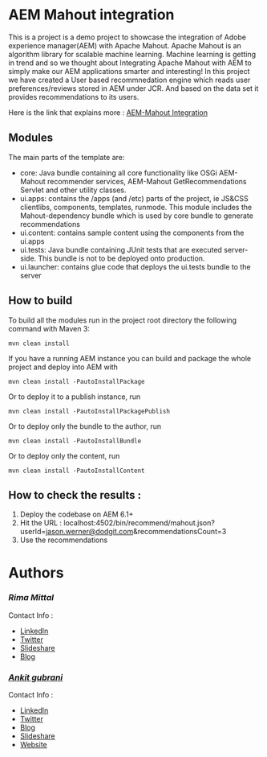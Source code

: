 # AEM Mahout integration

This is a project is a demo project to showcase the integration of Adobe experience manager(AEM) with Apache Mahout.
Apache Mahout is an algorithm library for scalable machine learning. Machine learning is getting in trend and so we 
thought about Integrating Apache Mahout with AEM to simply make our AEM applications smarter and interesting! 
In this project we have created a User based recommnedation engine which reads user preferences/reviews stored in AEM under
JCR. And based on the data set it provides recommendations to its users.

Here is the link that explains more : [AEM-Mahout Integration](https://ankit-gubrani.github.io/AEMMahout/#/)

## Modules

The main parts of the template are:

* core: Java bundle containing all core functionality like OSGi AEM-Mahout recommender services,
        AEM-Mahout GetRecommendations Servlet and other utility classes.
* ui.apps: contains the /apps (and /etc) parts of the project, ie JS&CSS clientlibs, components, templates, runmode. 
This module includes the Mahout-dependency bundle which is used by core bundle to generate recommendations 
* ui.content: contains sample content using the components from the ui.apps
* ui.tests: Java bundle containing JUnit tests that are executed server-side. This bundle is not to be deployed onto production.
* ui.launcher: contains glue code that deploys the ui.tests bundle to the server

## How to build

To build all the modules run in the project root directory the following command with Maven 3:

    mvn clean install

If you have a running AEM instance you can build and package the whole project and deploy into AEM with  

    mvn clean install -PautoInstallPackage
    
Or to deploy it to a publish instance, run

    mvn clean install -PautoInstallPackagePublish
    
Or to deploy only the bundle to the author, run

    mvn clean install -PautoInstallBundle

Or to deploy only the content, run

    mvn clean install -PautoInstallContent


## How to check the results : 

1. Deploy the codebase on AEM 6.1+ 
2. Hit the URL : localhost:4502/bin/recommend/mahout.json?userId=jason.werner@dodgit.com&recommendationsCount=3
3. Use the recommendations

# Authors

### **_Rima Mittal_**

Contact Info :

* [LinkedIn](https://in.linkedin.com/pub/rima-mittal/13/92/501 "Rima Mittal")
* [Twitter](https://twitter.com/rimamittal)
* [Slideshare](http://www.slideshare.net/puneeshm/)
* [Blog](http://rimamittal.blogspot.in/)


### [**_Ankit gubrani_**](https://github.com/ankit-gubrani/)

Contact Info :

* [LinkedIn](https://in.linkedin.com/pub/ankit-gubrani/74/a75/56b "Ankit Gubrani")
* [Twitter](https://twitter.com/ankitgubrani90)
* [Blog](http://codebrains.blogspot.in/)
* [Slideshare](http://www.slideshare.net/ankitgubrani/)
* [Website](http://www.codebrains.co.in/)